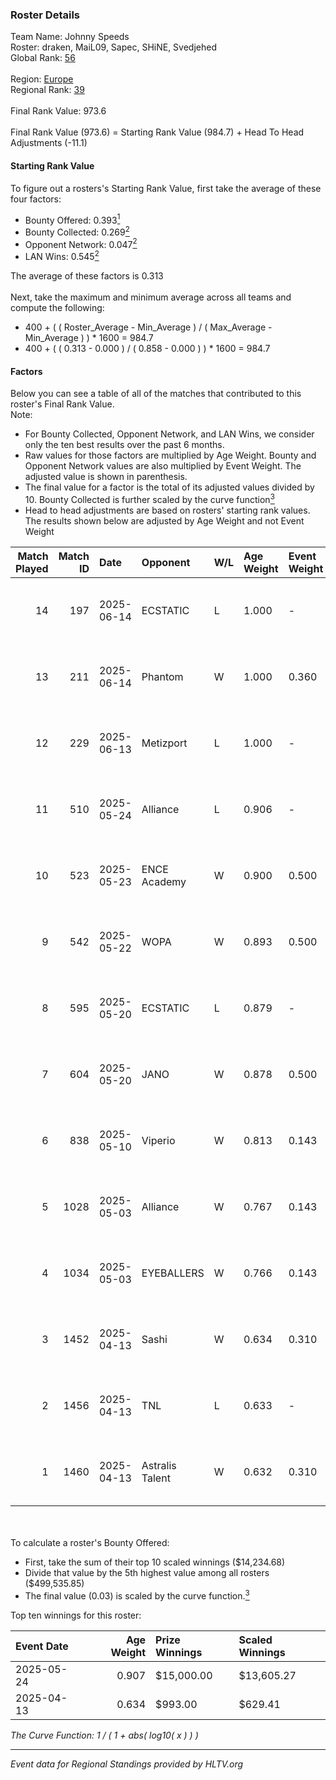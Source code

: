 ### Roster Details<br />
Team Name: Johnny Speeds<br />
Roster: draken, MaiL09, Sapec, SHiNE, Svedjehed<br />
Global Rank: [56](../../standings_global_2025_07_07.md)<br />
<br />
Region: [Europe]( ../../standings_europe_2025_07_07.md)<br />
Regional Rank: [39]( ../../standings_europe_2025_07_07.md)<br />
<br />
Final Rank Value:  973.6<br />
<br />
Final Rank Value (973.6) = Starting Rank Value (984.7) + Head To Head Adjustments (-11.1)<br />

#### Starting Rank Value<br />
To figure out a rosters's Starting Rank Value, first take the average of these four factors:<br />
- Bounty Offered: 0.393[<sup>1</sup>](#table2)
- Bounty Collected: 0.269[<sup>2</sup>](#table1)
- Opponent Network: 0.047[<sup>2</sup>](#table1)
- LAN Wins: 0.545[<sup>2</sup>](#table1)

The average of these factors is 0.313<br />
<br />
Next, take the maximum and minimum average across all teams and compute the following:<br />
- 400 + ( ( Roster_Average - Min_Average ) / ( Max_Average - Min_Average ) ) * 1600 = 984.7
- 400 + ( ( 0.313 - 0.000 ) / ( 0.858 - 0.000 ) ) * 1600 = 984.7


#### Factors<br />
Below you can see a table of all of the matches that contributed to this roster's Final Rank Value.<br />
Note:<br />

- For Bounty Collected, Opponent Network, and LAN Wins, we consider only the ten best results over the past 6 months.
- Raw values for those factors are multiplied by Age Weight. Bounty and Opponent Network values are also multiplied by Event Weight. The adjusted value is shown in parenthesis.
- The final value for a factor is the total of its adjusted values divided by 10. Bounty Collected is further scaled by the curve function[<sup>3</sup>](#curveFunction)
- Head to head adjustments are based on rosters' starting rank values. The results shown below are adjusted by Age Weight and not Event Weight
<span id="table1"></span><br />


| Match Played | Match ID | Date       | Opponent        | W/L | Age Weight | Event Weight | Bounty Collected | Opponent Network | LAN Wins  | H2H Adj. | Roster                                  |
| -: | -: | :- | :- | :- | :- | :- | :- | :- | :- | -: | :- |
|           14 |      197 | 2025-06-14 | ECSTATIC        | L   | 1.000      | -            | -                | -                | -         |    -5.63 | draken, MaiL09, Sapec, SHiNE, Svedjehed |
|           13 |      211 | 2025-06-14 | Phantom         | W   | 1.000      | 0.360        | 0.000 (0.000)    | 0.000 (0.000)    | 1 (1.000) |     1.17 | draken, MaiL09, Sapec, SHiNE, Svedjehed |
|           12 |      229 | 2025-06-13 | Metizport       | L   | 1.000      | -            | -                | -                | -         |   -17.48 | draken, MaiL09, Sapec, SHiNE, Svedjehed |
|           11 |      510 | 2025-05-24 | Alliance        | L   | 0.906      | -            | -                | -                | -         |   -16.12 | draken, MaiL09, Sapec, SHiNE, Svedjehed |
|           10 |      523 | 2025-05-23 | ENCE Academy    | W   | 0.900      | 0.500        | 0.024 (0.011)    | 0.231 (0.104)    | 1 (0.900) |     7.41 | draken, MaiL09, Sapec, SHiNE, Svedjehed |
|            9 |      542 | 2025-05-22 | WOPA            | W   | 0.893      | 0.500        | 0.000 (0.000)    | 0.057 (0.025)    | 1 (0.893) |     1.22 | draken, MaiL09, Sapec, SHiNE, Svedjehed |
|            8 |      595 | 2025-05-20 | ECSTATIC        | L   | 0.879      | -            | -                | -                | -         |    -5.50 | draken, MaiL09, Sapec, SHiNE, Svedjehed |
|            7 |      604 | 2025-05-20 | JANO            | W   | 0.878      | 0.500        | 0.002 (0.001)    | 0.124 (0.054)    | 1 (0.878) |     4.06 | draken, MaiL09, Sapec, SHiNE, Svedjehed |
|            6 |      838 | 2025-05-10 | Viperio         | W   | 0.813      | 0.143        | 0.000 (0.000)    | 0.064 (0.007)    | 0 (0.000) |     0.94 | draken, MaiL09, Sapec, SHiNE, Svedjehed |
|            5 |     1028 | 2025-05-03 | Alliance        | W   | 0.767      | 0.143        | 0.047 (0.005)    | 0.538 (0.059)    | 0 (0.000) |    10.98 | draken, MaiL09, Sapec, SHiNE, Svedjehed |
|            4 |     1034 | 2025-05-03 | EYEBALLERS      | W   | 0.766      | 0.143        | 0.000 (0.000)    | 0.170 (0.019)    | 0 (0.000) |     2.60 | draken, MaiL09, Sapec, SHiNE, Svedjehed |
|            3 |     1452 | 2025-04-13 | Sashi           | W   | 0.634      | 0.310        | 0.012 (0.002)    | 1.000 (0.197)    | 1 (0.634) |     9.21 | draken, MaiL09, Ro1f, Sapec, SHiNE      |
|            2 |     1456 | 2025-04-13 | TNL             | L   | 0.633      | -            | -                | -                | -         |    -5.10 | draken, MaiL09, Ro1f, Sapec, SHiNE      |
|            1 |     1460 | 2025-04-13 | Astralis Talent | W   | 0.632      | 0.310        | 0.000 (0.000)    | 0.013 (0.003)    | 1 (0.632) |     1.14 | draken, MaiL09, Ro1f, Sapec, SHiNE      |

<br />
<span id="table2"></span><br />
To calculate a roster's Bounty Offered:<br />

- First, take the sum of their top 10 scaled winnings ($14,234.68)
- Divide that value by the 5th highest value among all rosters ($499,535.85)
- The final value (0.03) is scaled by the curve function.[<sup>3</sup>](#curveFunction)

Top ten winnings for this roster:<br />

| Event Date | Age Weight | Prize Winnings | Scaled Winnings |
| :- | -: | :- | :- |
| 2025-05-24 |      0.907 | $15,000.00     | $13,605.27      |
| 2025-04-13 |      0.634 | $993.00        | $629.41         |


<span id="curveFunction"></span>_The Curve Function: 1 / ( 1 + abs( log10( x ) ) )_<br />

---
_Event data for Regional Standings provided by HLTV.org_<br />
